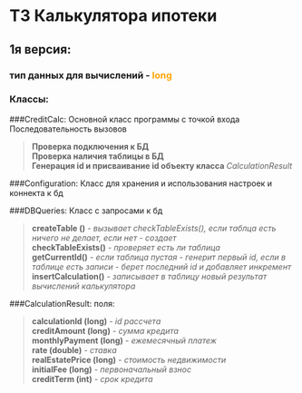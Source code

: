 # ТЗ Калькулятора ипотеки

## 1я версия:

### тип данных для вычислений - <span style="color: orange"> long 
### Классы:

###CreditCalc:
Основной класс программы с точкой входа<br/>
Последовательность вызовов<br/>
>**Проверка подключения к БД** <br/>
>**Проверка наличия таблицы в БД** <br/>
>**Генерация id и присваивание id объекту класса** *CalculationResult* <br/>

###Configuration:
Класс для хранения и использования настроек и коннекта к бд 

###DBQueries:
Класс с запросами к бд<br/>
>**createTable ()** - *вызывает checkTableExists(), если таблца есть ничего не делает, если нет - создает* <br/>
> **checkTableExists()** - *проверяет есть ли таблица* <br/>
> **getCurrentId()** - *если таблица пустая - генерит первый id, если в таблице есть записи - берет последний id и добавляет инкремент* <br/>
> **insertCalculation()** - *записывает в таблицу новый результат вычислений калькулятора* <br/>

###CalculationResult:
поля: <br/>
>**calculationId (long)** - *id рассчета* <br/>
**creditAmount (long)** - *сумма кредита* <br/>
**monthlyPayment (long)** - *ежемесячный платеж* <br/>
**rate (double)** - *ставка* <br/>
**realEstatePrice (long)** - *стоимость недвижимости* <br/>
**initialFee (long)** - *первоначальный взнос* <br/>
**creditTerm (int)** - *срок кредита* <br>

